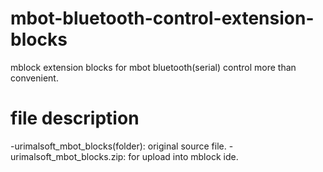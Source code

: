 # mbot-bluetooth-control-extension-blocks
mblock extension blocks for mbot bluetooth(serial) control more than convenient.

# file description
-urimalsoft_mbot_blocks(folder): original source file.
-urimalsoft_mbot_blocks.zip: for upload into mblock ide.
 